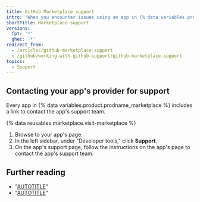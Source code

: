 ```yaml
---
title: GitHub Marketplace support
intro: 'When you encounter issues using an app in {% data variables.product.prodname_marketplace %}, you can contact the support team for the app.'
shortTitle: Marketplace support
versions:
  fpt: '*'
  ghec: '*'
redirect_from:
  - /articles/github-marketplace-support
  - /github/working-with-github-support/github-marketplace-support
topics:
  - Support
---
```


## Contacting your app's provider for support

Every app in {% data variables.product.prodname_marketplace %} includes a link to contact the app's support team.

{% data reusables.marketplace.visit-marketplace %}
1. Browse to your app's page.
1. In the left sidebar, under "Developer tools," click **Support**.
1. On the app's support page, follow the instructions on the app's page to contact the app's support team.

## Further reading

- "[AUTOTITLE](/apps/using-github-apps)"
- "[AUTOTITLE](/billing/managing-billing-for-github-marketplace-apps)"
